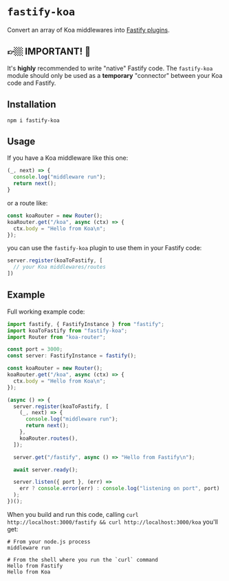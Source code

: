 # `fastify-koa`

Convert an array of Koa middlewares into [Fastify plugins](https://www.fastify.io/docs/latest/Reference/Plugins/).

## 👉🏼 IMPORTANT! 👀

It's **highly** recommended to write "native" Fastify code.
The `fastify-koa` module should only be used as a **temporary** "connector" between your Koa code and Fastify.

## Installation

`npm i fastify-koa`

## Usage

If you have a Koa middleware like this one:

```js
(_, next) => {
  console.log("middleware run");
  return next();
}
```

or a route like:

```js
const koaRouter = new Router();
koaRouter.get("/koa", async (ctx) => {
  ctx.body = "Hello from Koa\n";
});
```

you can use the `fastify-koa` plugin to use them in your Fastify code:

```js
server.register(koaToFastify, [
  // your Koa middlewares/routes
])
```

## Example

Full working example code:

```js
import fastify, { FastifyInstance } from "fastify";
import koaToFastify from "fastify-koa";
import Router from "koa-router";

const port = 3000;
const server: FastifyInstance = fastify();

const koaRouter = new Router();
koaRouter.get("/koa", async (ctx) => {
  ctx.body = "Hello from Koa\n";
});

(async () => {
  server.register(koaToFastify, [
    (_, next) => {
      console.log("middleware run");
      return next();
    },
    koaRouter.routes(),
  ]);

  server.get("/fastify", async () => "Hello from Fastify\n");

  await server.ready();

  server.listen({ port }, (err) =>
    err ? console.error(err) : console.log("listening on port", port)
  );
})();
```

When you build and run this code, calling `curl http://localhost:3000/fastify && curl http://localhost:3000/koa` you'll get:

```shell
# From your node.js process
middleware run

# From the shell where you run the `curl` command
Hello from Fastify
Hello from Koa
```
